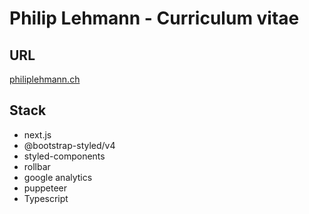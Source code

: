 # Philip Lehmann - Curriculum vitae

## URL
[philiplehmann.ch](https://philiplehmann.ch)

## Stack
 - next.js
 - @bootstrap-styled/v4
 - styled-components
 - rollbar
 - google analytics
 - puppeteer
 - Typescript